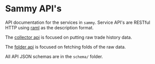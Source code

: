 Sammy API's
===

API documentation for the services in `sammy`. Service API's are RESTful HTTP using [raml](https://raml.org/) as the description format.

The [collector api](collector.raml) is focused on putting raw trade history data.

The [folder api](folder.raml) is focused on fetching folds of the raw data.

All API JSON schemas are in the `schema/` folder.
